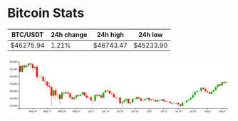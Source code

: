 # Bitcoin Stats

BTC/USDT|24h change|24h high|24h low|
|---|---|---|---|
|$46275.94|1.21%|$46743.47|$45233.90|

<img src="./chart.svg">
